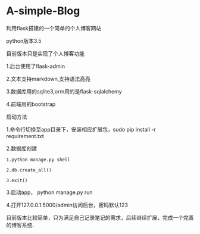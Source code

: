 # A-simple-Blog
利用flask搭建的一个简单的个人博客网站

python版本3.5

目前版本只是实现了个人博客功能

1.后台使用了flask-admin

2.文本支持markdown,支持语法高亮

3.数据库用的sqlite3,orm用的是flask-sqlalchemy

4.前端用的bootstrap

启动方法

1.命令行切换至app目录下，安装相应扩展包，sudo pip install -r requirement.txt

2.数据库创建

  	1.python manage.py shell

  	2.db.create_all()

  	3.exit()

3.启动app，  python manage.py run

4.打开127.0.0.1:5000/admin访问后台，密码默认123

目前版本比较简单，只为满足自己记录笔记的需求，后续继续扩展，完成一个完善的博客系统.
